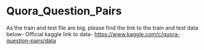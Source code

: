 # Quora_Question_Pairs

As the train and test file are big, please find the link to the train and test data below-
Official kaggle link to data- https://www.kaggle.com/c/quora-question-pairs/data

